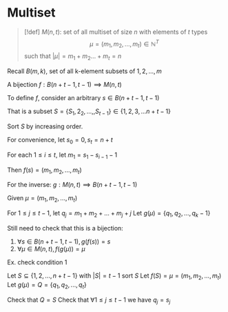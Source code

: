 # Multiset

> [!def] 
> $M(n,t)$: set of all multiset of size $n$ with elements of $t$ types
> $$\mu = (m_1,m_2,...,m_t) \in \mathbb{N}^T$$
> such that $|\mu| = m_1 + m_2 ... + m_t = n$
> 

Recall $B(m,k)$, set of all k-element subsets of ${1,2,...,m}$

A bijection $f: B(n+t-1, t-1) \implies M(n,t)$

To define $f$, consider an arbitrary $s \in B(n+t-1, t-1)$

That is a subset $S = \{S_1, 2_2,...,,S_{t-1}\} \in \{1,2,3,...n+t-1\}$

Sort $S$ by increasing order.

For convenience, let $s_0 = 0,  s_t = n+t$

For each $1 \le i \le t$, let $m_1 = s_1 - s_{i-1} - 1$

Then $f(s) =(m_1, m_2, ..., m_t)$

For the inverse: $g : M(n,t) \implies B(n+t-1, t-1)$

Given $\mu = (m_1, m_2, ..., m_t)$

For $1 \le j \le t - 1$, let $q_j = m_1 + m_2 + ... + m_j + j$
Let $g(\mu) = \{q_1, q_2, ..., q_k-1\}$

Still need to check that this is a bijection:

1. $\forall s \in B(n+t-1, t-1), g(f(s)) = s$
2. $\forall \mu \in M(n,t), f(g(\mu)) = \mu$

Ex. check condition 1

Let $S \subseteq \{1,2,...,n+t-1\}$ with $|S| = t- 1$
sort $S$
Let $f(S) = \mu =(m_1,m_2,...,m_t)$
Let $g(\mu) = Q = \{q_1, q_2, ..., q_t\}$

Check that $Q=S$
Check that $\forall 1\le j \le t -1$ we have $q_j = s_j$



